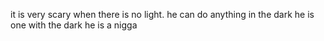 it is very scary when there is no light.
he can do anything in the dark
he is one with the dark
he is a nigga
